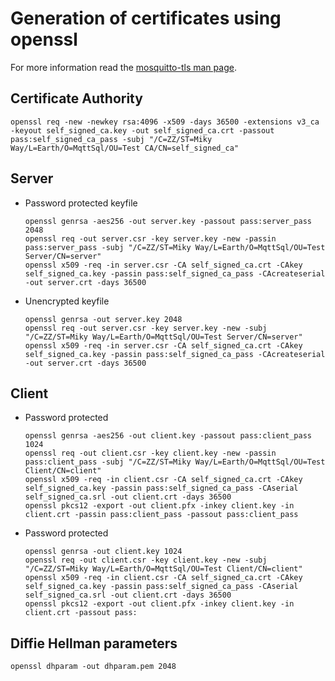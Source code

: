 ﻿# Generation of certificates using openssl

For more information read the [mosquitto-tls man page](https://mosquitto.org/man/mosquitto-tls-7.html).

## Certificate Authority

```shell
openssl req -new -newkey rsa:4096 -x509 -days 36500 -extensions v3_ca -keyout self_signed_ca.key -out self_signed_ca.crt -passout pass:self_signed_ca_pass -subj "/C=ZZ/ST=Miky Way/L=Earth/O=MqttSql/OU=Test CA/CN=self_signed_ca"
```

## Server

- Password protected keyfile

    ```shell
    openssl genrsa -aes256 -out server.key -passout pass:server_pass 2048
    openssl req -out server.csr -key server.key -new -passin pass:server_pass -subj "/C=ZZ/ST=Miky Way/L=Earth/O=MqttSql/OU=Test Server/CN=server"
    openssl x509 -req -in server.csr -CA self_signed_ca.crt -CAkey self_signed_ca.key -passin pass:self_signed_ca_pass -CAcreateserial -out server.crt -days 36500
    ```

- Unencrypted keyfile

    ```shell
    openssl genrsa -out server.key 2048
    openssl req -out server.csr -key server.key -new -subj "/C=ZZ/ST=Miky Way/L=Earth/O=MqttSql/OU=Test Server/CN=server"
    openssl x509 -req -in server.csr -CA self_signed_ca.crt -CAkey self_signed_ca.key -passin pass:self_signed_ca_pass -CAcreateserial -out server.crt -days 36500
    ```

## Client

- Password protected

    ```shell
    openssl genrsa -aes256 -out client.key -passout pass:client_pass 1024
    openssl req -out client.csr -key client.key -new -passin pass:client_pass -subj "/C=ZZ/ST=Miky Way/L=Earth/O=MqttSql/OU=Test Client/CN=client"
    openssl x509 -req -in client.csr -CA self_signed_ca.crt -CAkey self_signed_ca.key -passin pass:self_signed_ca_pass -CAserial self_signed_ca.srl -out client.crt -days 36500
    openssl pkcs12 -export -out client.pfx -inkey client.key -in client.crt -passin pass:client_pass -passout pass:client_pass
    ```

- Password protected

    ```shell
    openssl genrsa -out client.key 1024
    openssl req -out client.csr -key client.key -new -subj "/C=ZZ/ST=Miky Way/L=Earth/O=MqttSql/OU=Test Client/CN=client"
    openssl x509 -req -in client.csr -CA self_signed_ca.crt -CAkey self_signed_ca.key -passin pass:self_signed_ca_pass -CAserial self_signed_ca.srl -out client.crt -days 36500
    openssl pkcs12 -export -out client.pfx -inkey client.key -in client.crt -passout pass:
    ```

## Diffie Hellman parameters

```shell
openssl dhparam -out dhparam.pem 2048
```
